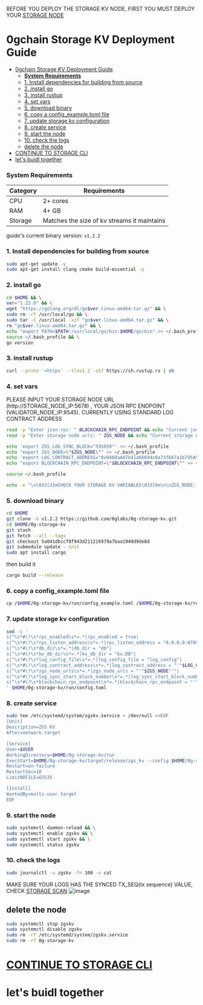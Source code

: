 BEFORE YOU DEPLOY THE STORAGE KV NODE, FIRST YOU MUST DEPLOY YOUR [STORAGE NODE](<https://github.com/hubofvalley/Testnet-Guides/blob/main/0g%20(zero-gravity)/storage-node.md>)

# 0gchain Storage KV Deployment Guide

- [0gchain Storage KV Deployment Guide](#0gchain-storage-kv-deployment-guide)
    - [**System Requirements**](#system-requirements)
    - [1. Install dependencies for building from source](#1-install-dependencies-for-building-from-source)
    - [2. install go](#2-install-go)
    - [3. install rustup](#3-install-rustup)
    - [4. set vars](#4-set-vars)
    - [5. download binary](#5-download-binary)
    - [6. copy a config\_example.toml file](#6-copy-a-config_exampletoml-file)
    - [7. update storage kv configuration](#7-update-storage-kv-configuration)
    - [8. create service](#8-create-service)
    - [9. start the node](#9-start-the-node)
    - [10. check the logs](#10-check-the-logs)
  - [delete the node](#delete-the-node)
- [CONTINUE TO STORAGE CLI](#continue-to-storage-cli)
- [let's buidl together](#lets-buidl-together)

### **System Requirements**

| Category | Requirements                                |
| -------- | ------------------------------------------- |
| CPU      | 2+ cores                                    |
| RAM      | 4+ GB                                       |
| Storage  | Matches the size of kv streams it maintains |

guide's current binary version: `v1.2.2`

### 1. Install dependencies for building from source

```bash
sudo apt-get update -y
sudo apt-get install clang cmake build-essential -y
```

### 2. install go

```bash
cd $HOME && \
ver="1.22.0" && \
wget "https://golang.org/dl/go$ver.linux-amd64.tar.gz" && \
sudo rm -rf /usr/local/go && \
sudo tar -C /usr/local -xzf "go$ver.linux-amd64.tar.gz" && \
rm "go$ver.linux-amd64.tar.gz" && \
echo "export PATH=$PATH:/usr/local/go/bin:$HOME/go/bin" >> ~/.bash_profile && \
source ~/.bash_profile && \
go version
```

### 3. install rustup

```bash
curl --proto '=https' --tlsv1.2 -sSf https://sh.rustup.rs | sh
```

### 4. set vars

PLEASE INPUT YOUR STORAGE NODE URL (http://STORAGE_NODE_IP:5678) , YOUR JSON RPC ENDPOINT (VALIDATOR_NODE_IP:8545). CURRENTLY USING STANDARD LOG CONTRACT ADDRESS

```bash
read -p "Enter json-rpc: " BLOCKCHAIN_RPC_ENDPOINT && echo "Current json-rpc: $BLOCKCHAIN_RPC_ENDPOINT" &&
read -p "Enter storage node urls: " ZGS_NODE && echo "Current storage node urls: $ZGS_NODE"
```

```bash
echo 'export ZGS_LOG_SYNC_BLOCK="595059"' >> ~/.bash_profile
echo "export ZGS_NODE=\"$ZGS_NODE\"" >> ~/.bash_profile
echo 'export LOG_CONTRACT_ADDRESS="0x0460aA47b41a66694c0a73f667a1b795A5ED3556"' >> ~/.bash_profile
echo "export BLOCKCHAIN_RPC_ENDPOINT=\"$BLOCKCHAIN_RPC_ENDPOINT\"" >> ~/.bash_profile

source ~/.bash_profile

echo -e "\n\033[31mCHECK YOUR STORAGE KV VARIABLES\033[0m\n\nZGS_NODE: $ZGS_NODE\nLOG_CONTRACT_ADDRESS: $LOG_CONTRACT_ADDRESS\nMINE_CONTRACT: $MINE_CONTRACT\nZGS_LOG_SYNC_BLOCK: $ZGS_LOG_SYNC_BLOCK\nBLOCKCHAIN_RPC_ENDPOINT: $BLOCKCHAIN_RPC_ENDPOINT\n\n" "\033[3m\"lets buidl together\" - Grand Valley\033[0m"
```

### 5. download binary

```bash
cd $HOME
git clone -b v1.2.2 https://github.com/0glabs/0g-storage-kv.git
cd $HOME/0g-storage-kv
git stash
git fetch --all --tags
git checkout 5a041dbccf8f943d211216979a7baa1949d9de8d
git submodule update --init
sudo apt install cargo
```

then build it

```bash
cargo build --release
```

### 6. copy a config_example.toml file

```bash
cp /$HOME/0g-storage-kv/run/config_example.toml /$HOME/0g-storage-kv/run/config.toml
```

### 7. update storage kv configuration

```bash
sed -i '
s|^\s*#\?\s*rpc_enabled\s*=.*|rpc_enabled = true|
s|^\s*#\?\s*rpc_listen_address\s*=.*|rpc_listen_address = "0.0.0.0:6789"|
s|^\s*#\?\s*db_dir\s*=.*|db_dir = "db"|
s|^\s*#\?\s*kv_db_dir\s*=.*|kv_db_dir = "kv.DB"|
s|^\s*#\?\s*log_config_file\s*=.*|log_config_file = "log_config"|
s|^\s*#\?\s*log_contract_address\s*=.*|log_contract_address = "'"$LOG_CONTRACT_ADDRESS"'"|
s|^\s*#\?\s*zgs_node_urls\s*=.*|zgs_node_urls = "'"$ZGS_NODE"'"|
s|^\s*#\?\s*log_sync_start_block_number\s*=.*|log_sync_start_block_number = '"$ZGS_LOG_SYNC_BLOCK"'|
s|^\s*#\?\s*blockchain_rpc_endpoint\s*=.*|blockchain_rpc_endpoint = "'"$BLOCKCHAIN_RPC_ENDPOINT"'"|
' $HOME/0g-storage-kv/run/config.toml
```

### 8. create service

```bash
sudo tee /etc/systemd/system/zgskv.service > /dev/null <<EOF
[Unit]
Description=ZGS KV
After=network.target

[Service]
User=$USER
WorkingDirectory=$HOME/0g-storage-kv/run
ExecStart=$HOME/0g-storage-kv/target/release/zgs_kv --config $HOME/0g-storage-kv/run/config.toml
Restart=on-failure
RestartSec=10
LimitNOFILE=65535

[Install]
WantedBy=multi-user.target
EOF
```

### 9. start the node

```bash
sudo systemctl daemon-reload && \
sudo systemctl enable zgskv && \
sudo systemctl start zgskv && \
sudo systemctl status zgskv
```

### 10. check the logs

```bash
sudo journalctl -u zgskv -fn 100 -o cat
```

MAKE SURE YOUR LOGS HAS THE SYNCED TX_SEQ(tx sequence) VALUE, CHECK [STORAGE SCAN](https://storagescan-newton.0g.ai/)
![image](https://github.com/hubofvalley/Testnet-Guides/assets/100946299/ce2d8707-190d-4931-8ed1-44c1447fe360)

## delete the node

```bash
sudo systemctl stop zgskv
sudo systemctl disable zgskv
sudo rm -rf /etc/systemd/system/zgskv.service
sudo rm -rf 0g-storage-kv
```

# [CONTINUE TO STORAGE CLI](<https://github.com/hubofvalley/Testnet-Guides/blob/main/0g%20(zero-gravity)/storage-cli.md>)

# let's buidl together
